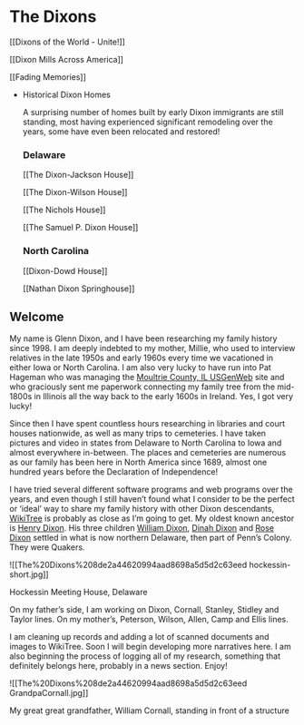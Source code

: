 # The Dixons

[[Dixons of the World - Unite!]]

[[Dixon Mills Across America]]

[[Fading Memories]]

- Historical Dixon Homes

    A surprising number of homes built by early Dixon immigrants are still standing, most having experienced significant remodeling over the years, some have even been relocated and restored!

    ### Delaware

    [[The Dixon-Jackson House]]

    [[The Dixon-Wilson House]]

    [[The Nichols House]]

    [[The Samuel P. Dixon House]]

    ### North Carolina

    [[Dixon-Dowd House]]

    [[Nathan Dixon Springhouse]]

## Welcome

My name is Glenn Dixon, and I have been researching my family history since 1998. I am deeply indebted to my mother, Millie, who used to interview relatives in the late 1950s and early 1960s every time we vacationed in either Iowa or North Carolina. I am also very lucky to have run into Pat Hageman who was managing the [Moultrie County, IL USGenWeb](https://moultrie.illinoisgenweb.org/) site and who graciously sent me paperwork connecting my family tree from the mid-1800s in Illinois all the way back to the early 1600s in Ireland. Yes, I got very lucky!

Since then I have spent countless hours researching in libraries and court houses nationwide, as well as many trips to cemeteries. I have taken pictures and video in states from Delaware to North Carolina to Iowa and almost everywhere in-between. The places and cemeteries are numerous as our family has been here in North America since 1689, almost one hundred years before the Declaration of Independence!

I have tried several different software programs and web programs over the years, and even though I still haven’t found what I consider to be the perfect or ‘ideal’ way to share my family history with other Dixon descendants, [WikiTree](https://wikitree.com/) is probably as close as I’m going to get. My oldest known ancestor is [Henry Dixon](https://www.wikitree.com/wiki/Dixon-347). His three children [William Dixon](https://www.wikitree.com/wiki/Dixon-357), [Dinah Dixon](https://www.wikitree.com/wiki/Dixon-344) and [Rose Dixon](https://www.wikitree.com/wiki/Dixon-353) settled in what is now northern Delaware, then part of Penn’s Colony. They were Quakers.

![[The%20Dixons%208de2a44620994aad8698a5d5d2c63eed hockessin-short.jpg]]

Hockessin Meeting House, Delaware

On my father’s side, I am working on Dixon, Cornall, Stanley, Stidley and Taylor lines. On my mother’s, Peterson, Wilson, Allen, Camp and Ellis lines.

I am cleaning up records and adding a lot of scanned documents and images to WikiTree. Soon I will begin developing more narratives here. I am also beginning the process of logging all of my research, something that definitely belongs here, probably in a news section. Enjoy!

![[The%20Dixons%208de2a44620994aad8698a5d5d2c63eed GrandpaCornall.jpg]]

My great great grandfather, William Cornall, standing in front of a structure
